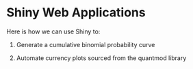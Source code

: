 # Shiny Web Applications

Here is how we can use Shiny to:

1. Generate a cumulative binomial probability curve



2. Automate currency plots sourced from the quantmod library
